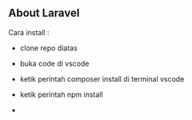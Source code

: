
## About Laravel

Cara install :
- clone repo diatas
- buka code di vscode
- ketik perintah composer install di terminal vscode
- ketik perintah npm install

-
